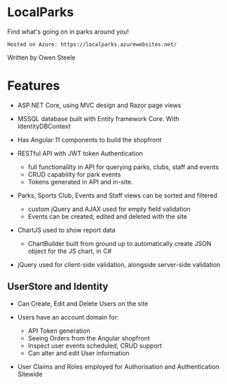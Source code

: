 # LocalParks
Find what's going on in parks around you! 

```
Hosted on Azure: https://localparks.azurewebsites.net/
```

Written by Owen Steele

# Features

* ASP.NET Core, using MVC design and Razor page views

* MSSQL database built with Entity framework Core. With IdentityDBContext

* Has Angular 11 components to build the shopfront  

* RESTful API with JWT token Authentication
  * full functionalilty in API for querying parks, clubs, staff and events
  * CRUD capability for park events
  * Tokens generated in API and in-site.

* Parks, Sports Club, Events and Staff views can be sorted and filtered
  * custom jQuery and AJAX used for empty field validation
  * Events can be created, edited and deleted with the site

* ChartJS used to show report data
  * ChartBuilder built from ground up to automatically create JSON object for the JS chart, in C#

* jQuery used for client-side validation, alongside server-side validation

## UserStore and Identity 

* Can Create, Edit and Delete Users on the site

* Users have an account domain for:
  * API Token generation
  * Seeing Orders from the Angular shopfront
  * Inspect user events scheduled, CRUD support
  * Can alter and edit User information

* User Claims and Roles employed for Authorisation and Authentication Sitewide
